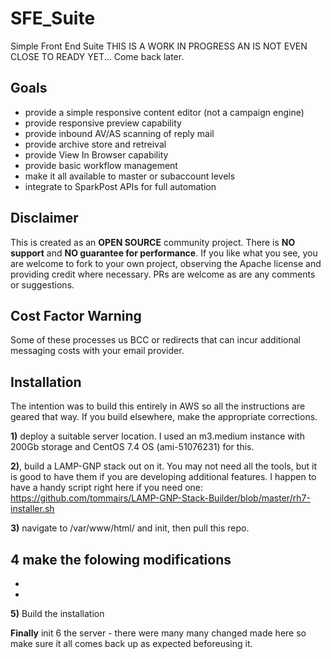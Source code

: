 # SFE_Suite
Simple Front End Suite
THIS IS A WORK IN PROGRESS AN IS NOT EVEN CLOSE TO READY YET... Come back later.


## Goals
 - provide a simple responsive content editor (not a campaign engine)
 - provide responsive preview capability
 - provide inbound AV/AS scanning of reply mail
 - provide archive store and retreival
 - provide View In Browser capability
 - provide basic workflow management 
 - make it all available to master or subaccount levels
 - integrate to SparkPost APIs for full automation

## Disclaimer
This is created as an **OPEN SOURCE** community project.  There is **NO support** and **NO guarantee for performance**.  If you like what you see, you are welcome to fork to your own project, observing the Apache license and providing credit where necessary. PRs are welcome as are any comments or suggestions. 

## Cost Factor Warning
Some of these processes us BCC or redirects that can incur additional messaging costs with your email provider.

## Installation
The intention was to build this entirely in AWS so all the instructions are geared that way. If you build elsewhere, make the appropriate corrections.

**1)** deploy a suitable server location.  I used an m3.medium instance with 200Gb storage and CentOS 7.4 OS (ami-51076231) for this. 

**2)**, build a LAMP-GNP stack out on it.  You may not need all the tools, but it is good to have them if you are developing additional features. I happen to have a handy script right here if you need one: https://github.com/tommairs/LAMP-GNP-Stack-Builder/blob/master/rh7-installer.sh

**3)** navigate to /var/www/html/ and init, then pull this repo.

**4** make the folowing modifications 
 - 
 - 
 - 

**5)** Build the installation


**Finally** init 6 the server - there were many many changed made here so make sure it all comes back up as expected beforeusing it.


